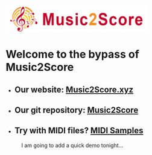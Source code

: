 <p> <a href="https://raw.githubusercontent.com/music2score/music2score/main/pages/images/navbar_logo.png" > 
<img  src="https://raw.githubusercontent.com/music2score/music2score/main/pages/images/navbar_logo.png"  alt="Logo"  width="auto"  height="70" style="text-align: center;"> </a> </p>

# Welcome to the bypass of Music2Score

- ## Our website: [Music2Score.xyz](https://music2score.xyz)

- ## Our git repository: [Music2Score](https://github.com/music2score/music2score)

- ## Try with MIDI files? [MIDI Samples](https://git.uwaterloo.ca/z7sheng/sprout/-/tree/master/music2score/samples)

  &emsp;
I am going to add a quick demo tonight...